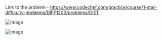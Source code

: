 Link to the problem - https://www.codechef.com/practice/course/1-star-difficulty-problems/DIFF1200/problems/DIET


![image](https://github.com/Haleshot/Competitive-Programming/assets/57552973/863a482c-ca3e-47ea-b2b7-08354cf0cf6b)

![image](https://github.com/Haleshot/Competitive-Programming/assets/57552973/a1e773be-156a-46d3-8383-6e1bec307e15)
